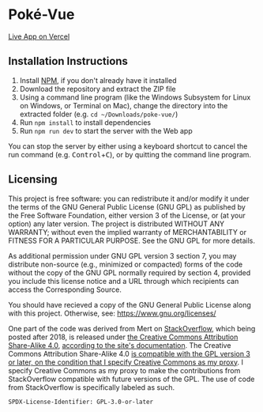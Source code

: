 # Poké-Vue
[Live App on Vercel](https://poke-vue-gold.vercel.app)

## Installation Instructions
1. Install [NPM](https://nodejs.org/en/download), if you don't already have it installed
2. Download the repository and extract the ZIP file
3. Using a command line program (like the Windows Subsystem for Linux on Windows, or Terminal on Mac), change the directory into the extracted folder (e.g. `cd ~/Downloads/poke-vue/`)
4. Run `npm install` to install dependencies
5. Run `npm run dev` to start the server with the Web app

You can stop the server by either using a keyboard shortcut to cancel the run command (e.g. <kbd>Control</kbd>+<kbd>C</kbd>), or by quitting the command line program.

## Licensing
This project is free software: you can redistribute it and/or modify it under the terms of the GNU General Public License (GNU GPL) as published by the Free Software Foundation, either version 3 of the License, or (at your option) any later version. The project is distributed WITHOUT ANY WARRANTY; without even the implied warranty of MERCHANTABILITY or FITNESS FOR A PARTICULAR PURPOSE. See the GNU GPL for more details.

As additional permission under GNU GPL version 3 section 7, you may distribute non-source (e.g., minimized or compacted) forms of the code without the copy of the GNU GPL normally required by section 4, provided you include this license notice and a URL through which recipients can access the Corresponding Source.

You should have recieved a copy of the GNU General Public License along with this project. Otherwise, see: https://www.gnu.org/licenses/

One part of the code was derived from Mert on [StackOverflow](https://stackoverflow.com/), which being posted after 2018, is released under [the Creative Commons Attribution Share-Alike 4.0](https://creativecommons.org/licenses/by-sa/4.0/), [according to the site's documentation](https://stackoverflow.com/help/licensing). The Creative Commons Attribution Share-Alike 4.0 [is compatible with the GPL version 3 or later, on the condition that I specify Creative Commons as my proxy](https://www.gnu.org/licenses/license-list.html#ccbysa). I specify Creative Commons as my proxy to make the contributions from StackOverflow compatible with future versions of the GPL. The use of code from StackOverflow is specifically labeled as such.

`SPDX-License-Identifier: GPL-3.0-or-later`